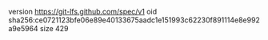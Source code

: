 version https://git-lfs.github.com/spec/v1
oid sha256:ce0721123bfe06e89e40133675aadc1e151993c62230f891114e8e992a9e5964
size 429
